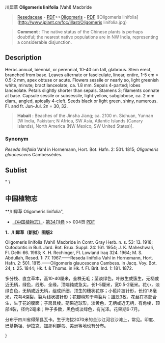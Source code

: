 川犀草 **Oligomeris linifolia** (Vahl) Macbride

> [Resedaceae](http://www.iplant.cn/info/Resedaceae?t=foc) - [PDF](http://www.iplant.cn/foc/pdf/Resedaceae.pdf)>>[Oligomeris](http://www.iplant.cn/info/Oligomeris?t=foc) - [PDF](http://www.iplant.cn/foc/pdf/Oligomeris.pdf)
![Oligomeris linifolia](http://www.iplant.cn/foc/illast/Oligomeris linifolia.jpg)


> **Comment** : 
> The native status of the Chinese plants is perhaps doubtful; the nearest native populations are in NW India, representing a considerable disjunction.

## Description

Herbs annual, biennial, or perennial, 10-40 cm tall, glabrous. Stem erect, branched from base. Leaves alternate or fasciculate, linear, entire, 1-5 cm × 0.5-2 mm, apex obtuse or acute. Flowers sessile or nearly so, light greenish white, minute; bract lanceolate, ca. 1.8 mm. Sepals 4-parted; lobes lanceolate. Petals slightly shorter than sepals. Stamens 3; filaments connate at base. Capsule sessile or subsessile, light yellow, subglobose, ca. 2 mm diam., angled, apically 4-cleft. Seeds black or light green, shiny, numerous. Fl. and fr. Jun-Jul. 2n = 30, 32.


> **Habait** : 
> Beaches of the Jinsha Jiang; ca. 2100 m. Sichuan, Yunnan [W India, Pakistan; N Africa, SW Asia, Atlantic Islands (Canary Islands), North America (NW Mexico, SW United States)].

### Synonym
*Reseda linifolia* Vahl in Hornemann, Hort. Bot. Hafn. 2: 501. 1815; *Oligomeris glaucescens* Cambessèdes.


## Sublist
"
}
## 中国植物志



**川犀草 Oligomeris linifolia",



* [《中国植物志》](http://www.iplant.cn/frps)- [第34(1)卷](http://www.iplant.cn/frps/vol/34(1)) >> 004页 [PDF](http://www.iplant.cn/frps/pdf/34(1)/004.pdf)


**1．川犀草（新拟）图版2**

Oligomeris linifolia (Vahl) Macbride in Contr. Gray Herb. n. s. 53: 13. 1918; Cufodontis in Bull. Jard. Bot. Brux. Suppl. 24: 161. 1954; J. K. Maheshwari, Fl. Delhi 66. 1963; K. H. Rechinger, Fl. Lowland Iraq 324. 1964; M. S. Abdullah, Resed. 1: 77. 1967.——Reseda linifolia Vahl in Hornemann, Hort. Hafn. 2: 501. 1815.——Oligomeris glaucescens Cambess. in Jacq. Voy. Bot. 24, t. 25. 1844; Hk. f. & Thoms. in Hk. f. Fl. Brit. Ind. 1: 181. 1872.

多分枝、直立草本，高10-40厘米，全株无毛；茎淡绿色。叶散生或簇生，无柄或近无柄，绿色，线形，全缘，顶端钝或急尖，长1-5厘米，宽0.5-2毫米。花小，淡绿白色，无柄或近无柄，组成纤细、顶生的穗状花序；小苞片披针形，长约1.8毫米，花萼4深裂，裂片线状披针形；花瓣稍短于萼裂片；雄蕊3枚，花丝在基部合生，生于花的腹面；子房具棱。蒴果近球形，淡黄色，无柄或近无柄，有角棱，顶部4裂，径约2毫米；种子多数，黑色或淡绿色，有光泽。花果期6-7月。

分布于四川省得荣县瓦卡。生于海拔2070米的金沙江河谷沙滩上，常见。印度、巴基斯坦、伊拉克、加那利群岛、美洲等地也有分布。



}